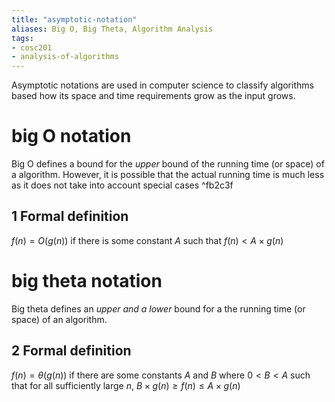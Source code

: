 ```yaml
---
title: "asymptotic-notation"
aliases: Big O, Big Theta, Algorithm Analysis
tags: 
- cosc201
- analysis-of-algorithms
---
```


Asymptotic notations are used in computer science to classify algorithms based how its space and time requirements grow as the input grows. 


# big O notation

Big O defines a bound for the *upper*  bound of the running time (or space) of a algorithm. However, it is possible that the actual running time is much less as it does not take into account special cases ^fb2c3f


## 1 Formal definition

$f(n) = O(g(n))$ if there is some constant $A$ such that $f(n) < A \times g(n)$


# big theta notation

Big theta defines an *upper and a lower* bound for a the running time (or space) of an algorithm. 


## 2 Formal definition

$f(n) = \theta(g(n))$ if there are some constants $A$ and $B$ where $0 < B < A$ such that for all sufficiently large $n$, $B \times g(n) \geq f(n) \leq A \times g(n)$